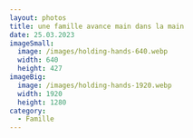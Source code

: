 ```yaml
---
layout: photos
title: une famille avance main dans la main
date: 25.03.2023
imageSmall:
  image: /images/holding-hands-640.webp
  width: 640
  height: 427
imageBig:
  image: /images/holding-hands-1920.webp
  width: 1920
  height: 1280
category:
  - Famille
---
```

